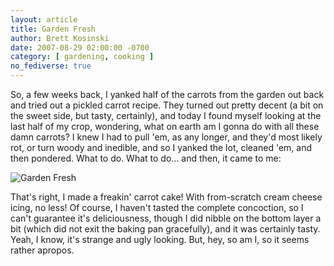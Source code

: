 ```yaml
---
layout: article
title: Garden Fresh
author: Brett Kosinski
date: 2007-08-29 02:00:00 -0700
category: [ gardening, cooking ]
no_fediverse: true
---
```


So, a few weeks back, I yanked half of the carrots from the garden out back and tried out a pickled carrot recipe.  They turned out pretty decent (a bit on the sweet side, but tasty, certainly), and today I found myself looking at the last half of my crop, wondering, what on earth am I gonna do with all these damn carrots?  I knew I had to pull 'em, as any longer, and they'd most likely rot, or turn woody and inedible, and so I yanked the lot, cleaned 'em, and then pondered.  What to do.  What to do... and then, it came to me:

![Garden Fresh](/assets/images/Image-f10e4537314a629f)

That's right, I made a freakin' carrot cake!  With from-scratch cream cheese icing, no less!  Of course, I haven't tasted the complete concoction, so I can't guarantee it's deliciousness, though I did nibble on the bottom layer a bit (which did not exit the baking pan gracefully), and it was certainly tasty.  Yeah, I know, it's strange and ugly looking.  But, hey, so am I, so it seems rather apropos.

